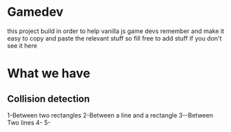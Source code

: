 # Gamedev
this project build in order to help  vanilla js game devs remember and make it easy to copy and paste the relevant stuff
so fill free to add stuff if you don't see it here 
# What we have
## Collision detection
1-Between two rectangles
2-Between a line and a rectangle
3--Between Two lines
4-
5-
